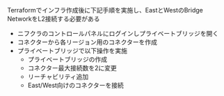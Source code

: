 Terraformでインフラ作成後に下記手順を実施し、EastとWestのBridge NetworkをL2接続する必要がある

- ニフクラのコントロールパネルにログインしプライベートブリッジを開く
- コネクターから各リージョン用のコネクターを作成
- プライベートブリッジで以下操作を実施
  - プライベートブリッジの作成
  - コネクター最大接続数を2に変更
  - リーチャビリティ追加
  - East/West向けのコネクターを接続
